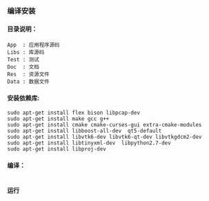 ### 编译安装

#### 目录说明：

```
App  : 应用程序源码
Libs : 库源码
Test : 测试
Doc  : 文档
Res  : 资源文件
Data : 数据文件

```
#### 安装依赖库:

```
sudo apt-get install flex bison libpcap-dev
sudo apt-get install make gcc g++
sudo apt-get install cmake cmake-curses-gui extra-cmake-modules
sudo apt-get install libboost-all-dev  qt5-default
sudo apt-get install libvtk6-dev libvtk6-qt-dev libvtkgdcm2-dev
sudo apt-get install libtinyxml-dev  libpython2.7-dev
sudo apt-get install libproj-dev
```

#### 编译：

```

```

#### 运行

```

```


